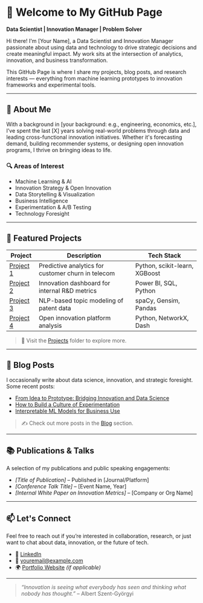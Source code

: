 # 👋 Welcome to My GitHub Page 
 
**Data Scientist | Innovation Manager | Problem Solver**

Hi there! I'm [Your Name], a Data Scientist and Innovation Manager passionate about using data and technology to drive strategic decisions and create meaningful impact. My work sits at the intersection of analytics, innovation, and business transformation.

This GitHub Page is where I share my projects, blog posts, and research interests — everything from machine learning prototypes to innovation frameworks and experimental tools.

---

## 🚀 About Me

With a background in [your background: e.g., engineering, economics, etc.], I’ve spent the last [X] years solving real-world problems through data and leading cross-functional innovation initiatives. Whether it's forecasting demand, building recommender systems, or designing open innovation programs, I thrive on bringing ideas to life.

### 🔍 Areas of Interest
- Machine Learning & AI
- Innovation Strategy & Open Innovation
- Data Storytelling & Visualization
- Business Intelligence
- Experimentation & A/B Testing
- Technology Foresight

---

## 🧠 Featured Projects

| Project | Description | Tech Stack |
|--------|-------------|------------|
| [Project 1](./projects/project1.md) | Predictive analytics for customer churn in telecom | Python, scikit-learn, XGBoost |
| [Project 2](./projects/project2.md) | Innovation dashboard for internal R&D metrics | Power BI, SQL, Python |
| [Project 3](./projects/project3.md) | NLP-based topic modeling of patent data | spaCy, Gensim, Pandas |
| [Project 4](./projects/project4.md) | Open innovation platform analysis | Python, NetworkX, Dash |

> 🔎 Visit the [Projects](./projects) folder to explore more.

---

## 📝 Blog Posts

I occasionally write about data science, innovation, and strategic foresight. Some recent posts:

- [From Idea to Prototype: Bridging Innovation and Data Science](./blog/idea-to-prototype.md)
- [How to Build a Culture of Experimentation](./blog/culture-of-experimentation.md)
- [Interpretable ML Models for Business Use](./blog/interpretable-ml.md)

> ✍️ Check out more posts in the [Blog](./blog) section.

---

## 📚 Publications & Talks

A selection of my publications and public speaking engagements:

- *[Title of Publication]* – Published in [Journal/Platform]
- *[Conference Talk Title]* – [Event Name, Year]
- *[Internal White Paper on Innovation Metrics]* – [Company or Org Name]

---

## 📫 Let's Connect

Feel free to reach out if you’re interested in collaboration, research, or just want to chat about data, innovation, or the future of tech.

- 🔗 [LinkedIn](https://www.linkedin.com/in/yourprofile)
- 📧 [youremail@example.com](mailto:youremail@example.com)
- 🌍 [Portfolio Website](https://yourwebsite.com) *(if applicable)*

---

> *“Innovation is seeing what everybody has seen and thinking what nobody has thought.”* – Albert Szent-Györgyi

